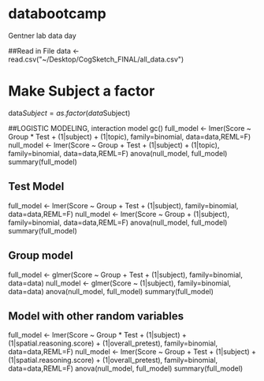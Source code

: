databootcamp
============

Gentner lab data day

##Read in File
data <- read.csv("~/Desktop/CogSketch_FINAL/all_data.csv")


# Make Subject a factor
data$Subject=as.factor(data$Subject)


##LOGISTIC MODELING, interaction model 
gc()
full_model <- lmer(Score ~ Group * Test + (1|subject) + (1|topic), family=binomial, data=data,REML=F)
null_model <- lmer(Score ~ Group + Test + (1|subject) + (1|topic), family=binomial, data=data,REML=F)
anova(null_model, full_model)
summary(full_model)


## Test Model 
full_model <- lmer(Score ~ Group + Test + (1|subject), family=binomial, data=data,REML=F)
null_model <- lmer(Score ~ Group        + (1|subject), family=binomial, data=data,REML=F)
anova(null_model, full_model)
summary(full_model)


## Group model 
full_model <- glmer(Score ~ Group + Test + (1|subject), family=binomial, data=data)
null_model <- glmer(Score ~         (1|subject), family=binomial, data=data)
anova(null_model, full_model)
summary(full_model)


## Model with other random variables
full_model <- lmer(Score ~ Group * Test + (1|subject) + (1|spatial.reasoning.score) + (1|overall_pretest), family=binomial, data=data,REML=F)
null_model <- lmer(Score ~ Group + Test + (1|subject) + (1|spatial.reasoning.score) + (1|overall_pretest), family=binomial, data=data,REML=F)
anova(null_model, full_model)
summary(full_model)
